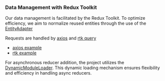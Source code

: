 ### Data Management with Redux Toolkit

Our data management is facilitated by the Redux Toolkit. To optimize efficiency, we aim to normalize reused entities through the use of the [EntityAdapter](https://redux-toolkit.js.org/api/createEntityAdapter)

Requests are handled by [axios](/src/shared/api/api.ts) and [rtk query](/src/shared/api/rtkApi.ts)

-   [axios example](/src/pages/ArticleDetailsPage/model/services/sendComment/sendComment.ts)
-   [rtk example](/src/features/articleRating/api/articleRatingApi/articleRatingApi.ts)

For asynchronous reducer addition, the project utilizes the [DynamicModuleLoader](/src/shared/lib/components/DynamicModuleLoader/DynamicModuleLoader.tsx). This dynamic loading mechanism ensures flexibility and efficiency in handling async reducers.
